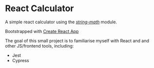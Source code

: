 # React Calculator 

A simple react calculator using the *[string-math](https://www.npmjs.com/package/string-math)* module. 

Bootstrapped with [Create React App](https://github.com/facebook/create-react-app)

The goal of this small project is to familiarise myself with React and and other JS/frontend tools, including:

- Jest
- Cypress
